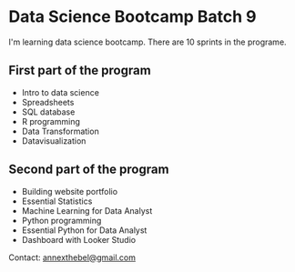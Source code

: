 # Data Science Bootcamp Batch 9

I'm learning data science bootcamp. There are 10 sprints in the programe.

## First part of the program

- Intro to data science
- Spreadsheets
- SQL database
- R programming
- Data Transformation
- Datavisualization

## Second part of the program

- Building website portfolio
- Essential Statistics
- Machine Learning for Data Analyst
- Python programming
- Essential Python for Data Analyst
- Dashboard with Looker Studio

Contact: annexthebel@gmail.com
